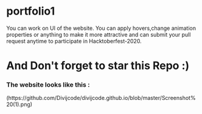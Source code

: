 # portfolio1

You can work on UI of the website.
You can apply hovers,change animation properties or anything to make it more attractive and can submit your pull request anytime to participate in Hacktoberfest-2020.
<h1>And Don't forget to star this Repo :)  </h1>

<h3>The website looks like this :</h3>
(https://github.com/Divijcode/divijcode.github.io/blob/master/Screenshot%20(1).png)

